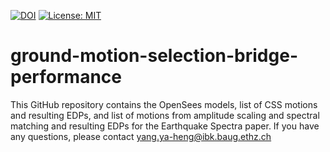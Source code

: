 [![DOI](https://zenodo.org/badge/DOI/10.5281/zenodo.15592546.svg)](https://doi.org/10.5281/zenodo.15592546) [![License: MIT](https://img.shields.io/badge/License-MIT-blue.svg)](LICENSE)

# ground-motion-selection-bridge-performance

This GitHub repository contains the OpenSees models, list of CSS motions and resulting EDPs, and list of motions from amplitude scaling and spectral matching and resulting EDPs for the Earthquake Spectra paper. If you have any questions, please contact yang.ya-heng@ibk.baug.ethz.ch 
